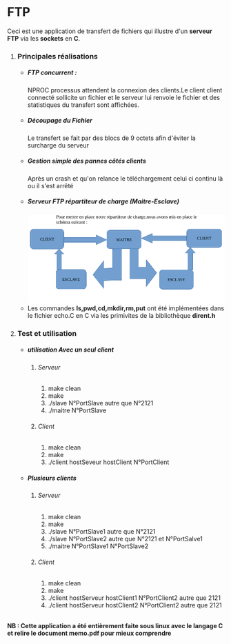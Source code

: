 # FTP
Ceci est une application de transfert de fichiers qui illustre d'un **serveur FTP** via les **sockets** en **C**.


<ol>
  <li><h3>Principales réalisations</h3>
    <ul>
      <li><h5>FTP concurrent :</h5>
          NPROC processus attendent la connexion des clients.Le client client connecté sollicite un fichier et le serveur lui renvoie le fichier et des statistiques du transfert sont affichées.
      </li>
      <li><h5>Découpage du Fichier</h5>
        Le transfert se fait par des blocs de 9 octets afin d'éviter la surcharge du serveur
      </li>
      <li><h5>Gestion simple des pannes côtés clients</h5>
        Après un crash et qu'on relance le téléchargement celui ci continu là ou il s'est arrêté
      </li>
      <li><h5>Serveur FTP répartiteur de charge (Maitre-Esclave)</h5>
          <img  weight="20" heigth="20" src="https://github.com/bahmine/FTP/blob/main/repartition.png">
      </li>
      <li> Les commandes <b>ls,pwd,cd,mkdir,rm,put</b> ont été implémentées dans le fichier echo.C en C via les primivites de la bibliothèque <b>dirent.h</b>
      </li>
    </ul>
  </li>
  <li><h3>Test et utilisation</h3>
      <ul>
        <li><h5>utilisation Avec un seul client</h5>
          <ol>
            <li><h6>Serveur</h6>
              <ol>
                <li>make clean</li>
                <li>make</li>
                <li>./slave N°PortSlave autre que N°2121</li>
                <li>./maitre N°PortSlave </li>
              </ol>
            </li>
            <li><h6>Client</h6>
              <ol>
                <li>make clean</li>
                <li>make</li>
                <li>./client hostSeveur hostClient N°PortClient</li>
              </ol>
            </li>
          </ol>
        </li>
        <li><h5>Plusieurs clients</h5>
            <ol>
            <li><h6>Serveur</h6>
              <ol>
                <li>make clean</li>
                <li>make</li>
                <li>./slave N°PortSlave1 autre que N°2121</li>
                <li>./slave N°PortSlave2 autre que N°2121 et N°PortSalve1</li>
                <li>./maitre N°PortSlave1 N°PortSlave2</li>
              </ol>
            </li>
            <li><h6>Client</h6>
              <ol>
                <li>make clean</li>
                <li>make</li>
                <li>./client hostServeur hostClient1 N°PortClient2 autre que 2121</li>
                <li>./client hostServeur hostClient2 N°PortClient2 autre que 2121</li>
              </ol>
            </li>
          </ol>
        </li>
      </ul>
  </li>
</ol><br>
<b>NB : Cette application a été entièrement faite sous linux avec le langage C et relire le document memo.pdf pour mieux comprendre</b>
